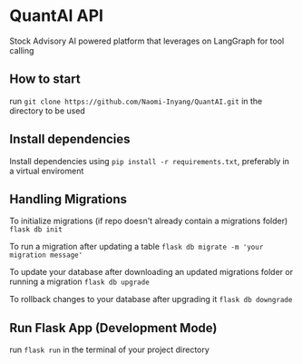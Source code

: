 # QuantAI API
Stock Advisory AI powered platform that leverages on LangGraph for tool calling  

## How to start
run `git clone https://github.com/Naomi-Inyang/QuantAI.git` in the directory to be used

## Install dependencies
Install dependencies using `pip install -r requirements.txt`, preferably in a virtual enviroment

## Handling Migrations
To initialize migrations (if repo doesn't already contain a migrations folder)
`flask db init`

To run a migration after updating a table
`flask db migrate -m 'your migration message'`

To update your database after downloading an updated migrations folder or running a migration
`flask db upgrade`

To rollback changes to your database after upgrading it
`flask db downgrade`

## Run Flask App (Development Mode)
run `flask run` in the terminal of your project directory 


